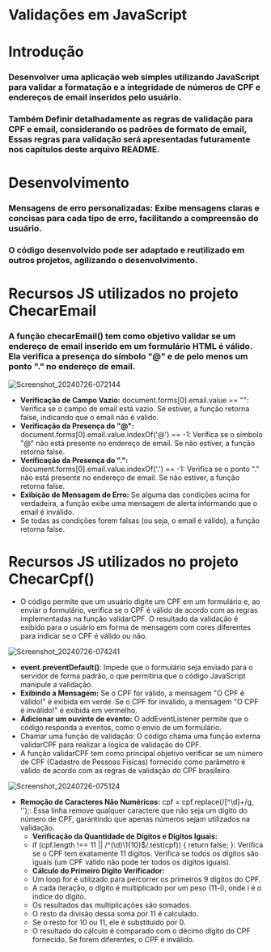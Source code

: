 # Validações em JavaScript 

# Introdução 

### Desenvolver uma aplicação web simples utilizando JavaScript para validar a formatação e a integridade de números de CPF e endereços de email inseridos pelo usuário. 
### Também Definir detalhadamente as regras de validação para CPF e email, considerando os padrões de formato de email, Essas regras para validação será apresentadas futuramente nos capítulos deste arquivo README.

# Desenvolvimento 

### Mensagens de erro personalizadas: Exibe mensagens claras e concisas para cada tipo de erro, facilitando a compreensão do usuário.
### O código desenvolvido pode ser adaptado e reutilizado em outros projetos, agilizando o desenvolvimento.

# Recursos JS utilizados no projeto ChecarEmail

### A função checarEmail() tem como objetivo validar se um endereço de email inserido em um formulário HTML é válido. Ela verifica a presença do símbolo "@" e de pelo menos um ponto "." no endereço de email.
![Screenshot_20240726-072144](https://github.com/user-attachments/assets/1cbef852-a31a-45fd-b2c8-f95d173583f2)

 - **Verificação de Campo Vazio:** document.forms[0].email.value == "": Verifica se o campo de email está vazio. Se estiver, a função retorna false, indicando que o email não é válido.
 - **Verificação da Presença do "@":** document.forms[0].email.value.indexOf('@') == -1: Verifica se o símbolo "@" não está presente no endereço de email. Se não estiver, a função retorna false.
 - **Verificação da Presença do ".":** document.forms[0].email.value.indexOf('.') == -1: Verifica se o ponto "." não está presente no endereço de email. Se não estiver, a função retorna false.
 - **Exibição de Mensagem de Erro:** Se alguma das condições acima for verdadeira, a função exibe uma mensagem de alerta informando que o email é inválido.
 - Se todas as condições forem falsas (ou seja, o email é válido), a função retorna false.

# Recursos JS utilizados no projeto ChecarCpf()

 - O código permite que um usuário digite um CPF em um formulário e, ao enviar o formulário, verifica se o CPF é válido de acordo com as regras implementadas na função validarCPF. O resultado da validação é exibido para o usuário em forma de mensagem com cores diferentes para indicar se o CPF é válido ou não.

![Screenshot_20240726-074241](https://github.com/user-attachments/assets/f8584b86-68f1-4133-8155-793cb27c939c)

 - **event.preventDefault()**: Impede que o formulário seja enviado para o servidor de forma padrão, o que permitiria que o código JavaScript manipule a validação.
 - **Exibindo a Mensagem:** Se o CPF for válido, a mensagem "O CPF é válido!" é exibida em verde. Se o CPF for inválido, a mensagem "O CPF é inválido!" é exibida em vermelho.
 - **Adicionar um ouvinte de evento:** O addEventListener permite que o código responda a eventos, como o envio de um formulário.
 - Chamar uma função de validação: O código chama uma função externa validarCPF para realizar a lógica de validação do CPF.
 - A função validarCPF tem como principal objetivo verificar se um número de CPF (Cadastro de Pessoas Físicas) fornecido como parâmetro é válido de acordo com as regras de validação do CPF brasileiro.

![Screenshot_20240726-075124](https://github.com/user-attachments/assets/acd47ac7-1092-4887-9dd4-54a63f700609)

- **Remoção de Caracteres Não Numéricos:**
    cpf = cpf.replace(/[^\d]+/g, '');: Essa linha remove qualquer caractere que não seja um dígito do número de CPF, garantindo que apenas números sejam utilizados na validação.
  - **Verificação da Quantidade de Dígitos e Dígitos Iguais:**
   * if (cpf.length !== 11 || /^(\d)\1{10}$/.test(cpf)) { return false; }: Verifica se o CPF tem exatamente 11 dígitos. Verifica se todos os dígitos são iguais (um CPF válido não pode ter todos os dígitos iguais).
  - **Cálculo do Primeiro Dígito Verificador:**
   * Um loop for é utilizado para percorrer os primeiros 9 dígitos do CPF.
   * A cada iteração, o dígito é multiplicado por um peso (11-i), onde i é o índice do dígito.
   * Os resultados das multiplicações são somados.
   * O resto da divisão dessa soma por 11 é calculado.
   * Se o resto for 10 ou 11, ele é substituído por 0.
   * O resultado do cálculo é comparado com o décimo dígito do CPF fornecido. Se forem diferentes, o CPF é inválido.
   
